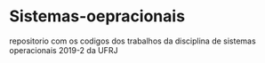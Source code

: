 # Sistemas-oepracionais
repositorio com os codigos dos trabalhos da disciplina de  sistemas operacionais 2019-2 da UFRJ
